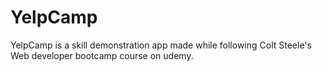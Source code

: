 # YelpCamp
YelpCamp is a skill demonstration app made while following Colt Steele's Web developer bootcamp course on udemy. 
